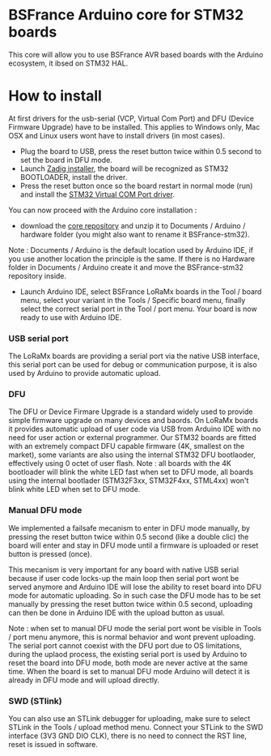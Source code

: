 # BSFrance Arduino core for STM32 boards

This core will allow you to use BSFrance AVR based boards with the Arduino ecosystem, it ibsed on STM32 HAL.

# How to install

At first drivers for the usb-serial (VCP, Virtual Com Port) and DFU (Device Firmware Upgrade) have to be installed. This applies to Windows only, Mac OSX and Linux users wont have to install drivers (in most cases).

  - Plug the board to USB, press the reset button twice within 0.5 second to set the board in DFU mode.
  - Launch [Zadig installer](https://github.com/BSFrance/BSFrance-stm32/raw/master/stm32/tools/win/drivers/zadig-2.3.exe), the board will be recognized as STM32 BOOTLOADER, install the driver.
  - Press the reset button once so the board restart in normal mode (run) and install the [STM32 Virtual COM Port driver](https://github.com/BSFrance/BSFrance-stm32/raw/master/stm32/tools/win/drivers/Virtual%20Com%20port%20driver%20V1.4.0.msi).

You can now proceed with the Arduino core installation :
  - download the [core repository](https://github.com/BSFrance/BSFrance-stm32/archive/master.zip) and unzip it to Documents / Arduino / hardware folder (you might also want to rename it BSFrance-stm32).

Note : Documents / Arduino is the default location used by Arduino IDE, if you use another location the principle is the same. If there is no Hardware folder in Documents / Arduino create it and move the BSFrance-stm32 repository inside.

  - Launch Arduino IDE, select BSFrance LoRaMx boards in the Tool / board menu, select your variant in the Tools / Specific board menu, finally select the correct serial port in the Tool / port menu. Your board is now ready to use with Arduino IDE.

### USB serial port

The LoRaMx boards are providing a serial port via the native USB interface, this serial port can be used for debug or communication purpose, it is also used by Arduino to provide automatic upload.

### DFU

The DFU or Device Firmare Upgrade is a standard widely used to provide simple firmware upgrade on many devices and baords. On LoRaMx boards it provides automatic upload of user code via USB from Arduino IDE with no need for user action or external programmer.
Our STM32 boards are fitted with an extremely compact DFU capable firmware (4K, smallest on the market), some variants are also using the internal STM32 DFU bootlaoder, effectively using 0 octet of user flash.
Note : all boards with the 4K bootloader will blink the white LED fast when set to DFU mode, all boards using the internal bootlader (STM32F3xx, STM32F4xx, STML4xx) won't blink white LED when set to DFU mode.


### Manual DFU mode

We implemented a failsafe mecanism to enter in DFU mode manually, by pressing the reset button twice within 0.5 second (like a double clic) the board will enter and stay in DFU mode until a firmware is uploaded or reset button is pressed (once).

This mecanism is very important for any board with native USB serial because if user code locks-up the main loop then serial port wont be served anymore and Arduino IDE will lose the ability to reset board into DFU mode for automatic uploading.
So in such case the DFU mode has to be set manually by pressing the reset button twice within 0.5 second, uploading can then be done in Arduino IDE with the upload button as usual.

Note : when set to manual DFU mode the serial port wont be visible in Tools / port menu anymore, this is normal behavior and wont prevent uploading. The serial port cannot coexist with the DFU port due to OS limitations, during the uplaod process, the existing serial port is used by Arduino to reset the board into DFU mode, both mode are never active at the same time. When the board is set to manual DFU mode Arduino will detect it is already in DFU mode and will upload directly.

### SWD (STlink)

You can also use an STLink debugger for uploading, make sure to select STLink in the Tools / upload method menu. Connect your STLink to the SWD interface (3V3 GND DIO CLK), there is no need to connect the RST line, reset is issued in software.
